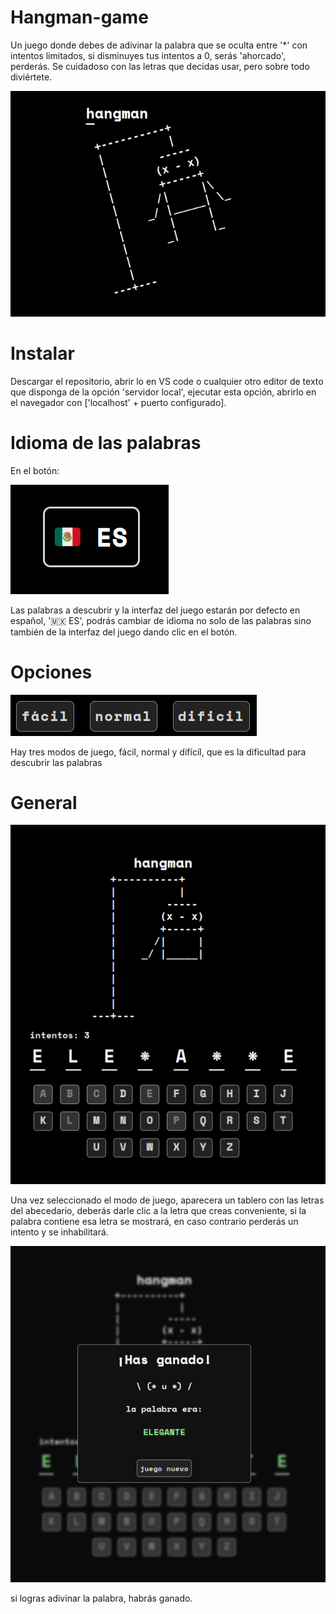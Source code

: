 # Hangman-game
Un juego donde debes de adivinar la palabra que se oculta entre '*' con intentos limitados, si disminuyes tus intentos a 0, serás 'ahorcado', perderás.
Se cuidadoso con las letras que decidas usar, pero sobre todo diviértete.

![hangman-game-cover](https://raw.githubusercontent.com/alvaro-bm18/hangman-game/master/assets/cover.png)


# Instalar
Descargar el repositorio, abrir lo en VS code o cualquier otro editor de texto que disponga de la opción 'servidor local', ejecutar esta opción, abrirlo en el navegador con ['localhost' + puerto configurado].

# Idioma de las palabras
En el botón:

![botón cambiar idioma](https://raw.githubusercontent.com/alvaro-bm18/hangman-game/master/assets/lang_button.png)

Las palabras a descubrir y la interfaz del juego estarán por defecto en español, '🇲🇽 ES', podrás cambiar de idioma no solo de las palabras sino también de la interfaz del juego dando clic en el botón.

# Opciones

![opciones del juego](https://raw.githubusercontent.com/alvaro-bm18/hangman-game/master/assets/game_options.png)

Hay tres modos de juego, fácil, normal y difícíl, que es la dificultad para descubrir las palabras

# General

![demo](https://raw.githubusercontent.com/alvaro-bm18/hangman-game/master/assets/demo.png)

Una vez seleccionado el modo de juego, aparecera un tablero con las letras del abecedario, deberás darle clic a la letra que creas conveniente, si la palabra contiene esa letra se mostrará, en caso contrario perderás un intento y se inhabilitará.

![demo mensaje](https://raw.githubusercontent.com/alvaro-bm18/hangman-game/master/assets/message.png)

si logras adivinar la palabra, habrás ganado.
